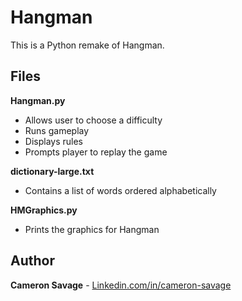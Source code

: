 # Hangman

This is a Python remake of Hangman.

## Files

**Hangman.py**

* Allows user to choose a difficulty
* Runs gameplay
* Displays rules
* Prompts player to replay the game

**dictionary-large.txt**

* Contains a list of words ordered alphabetically

**HMGraphics.py**

* Prints the graphics for Hangman

## Author

**Cameron Savage** - [Linkedin.com/in/cameron-savage](https://www.linkedin.com/in/cameron-savage/)
